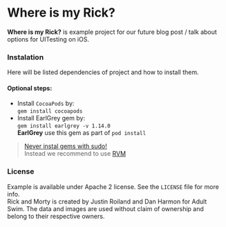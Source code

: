 # Where is my Rick?
**Where is my Rick?** is example project for our future blog post / talk about options for UITesting on iOS.

### Instalation
Here will be listed dependencies of project and how to install them.

#### Optional steps:
- Install `CocoaPods` by:  
  `gem install cocoapods`
- Install EarlGrey gem by:  
`gem install earlgrey -v 1.14.0`  
**EarlGrey** use this gem as part of `pod install`  

> [Never instal gems with sudo!](https://github.com/calabash/calabash-ios/wiki/Best-Practice%3A--Never-install-gems-with-sudo)  
> Instead we recommend to use [RVM](https://rvm.io)


### License
Example is available under Apache 2 license. See the `LICENSE` file for more info.  
Rick and Morty is created by Justin Roiland and Dan Harmon for Adult Swim. The data and images are used without claim of ownership and belong to their respective owners.